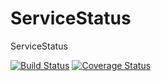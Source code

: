 ServiceStatus
=============

ServiceStatus

[![Build Status](https://travis-ci.org/beru222/ServiceStatus.png?branch=master)](https://travis-ci.org/beru222/ServiceStatus)
[![Coverage Status](https://coveralls.io/repos/beru222/ServiceStatus/badge.png)](https://coveralls.io/r/beru222/ServiceStatus)